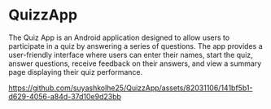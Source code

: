 # QuizzApp
The Quiz App is an Android application designed to allow users to participate in a quiz by answering a series of questions. The app provides a user-friendly interface where users can enter their names, start the quiz, answer questions, receive feedback on their answers, and view a summary page displaying their quiz performance.



https://github.com/suyashkolhe25/QuizzApp/assets/82031106/141bf5b1-d629-4056-a84d-37d10e9d23bb

